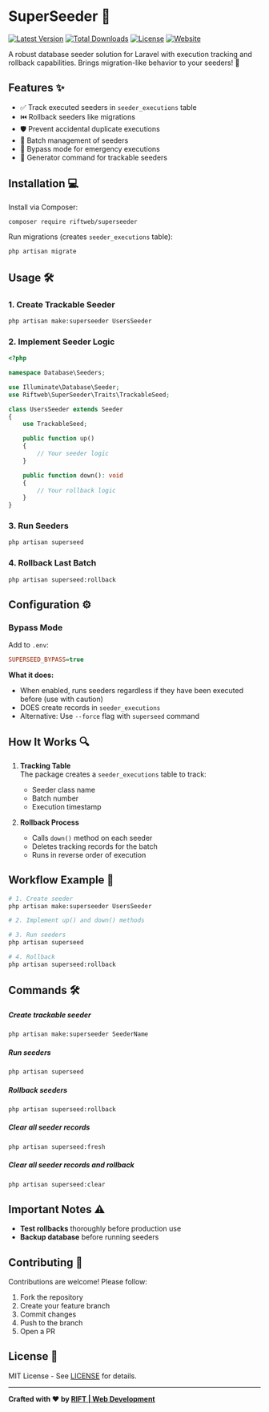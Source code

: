 # SuperSeeder 🚀

[![Latest Version](https://img.shields.io/packagist/v/riftweb/superseeder?style=flat-square)](https://packagist.org/packages/riftweb/superseeder)
[![Total Downloads](https://img.shields.io/packagist/dt/riftweb/superseeder?style=flat-square)](https://packagist.org/packages/riftweb/superseeder)
[![License](https://img.shields.io/github/license/riftwebdev/superseeder?style=flat-square)](https://github.com/riftwebdev/SuperSeeder/blob/main/LICENSE.md)
[![Website](https://img.shields.io/badge/Website-RIFT%20%7C%20Web%20Development-black?style=flat-square)](https://riftweb.com)

A robust database seeder solution for Laravel with execution tracking and rollback capabilities. Brings migration-like behavior to your seeders! 🔄

## Features ✨

- ✅ Track executed seeders in `seeder_executions` table
- ⏮️ Rollback seeders like migrations
- 🛡️ Prevent accidental duplicate executions
- 🔄 Batch management of seeders
- 🚦 Bypass mode for emergency executions
- 🚀 Generator command for trackable seeders

## Installation 💻

Install via Composer:
```bash
composer require riftweb/superseeder
```

Run migrations (creates `seeder_executions` table):
```bash
php artisan migrate
```

## Usage 🛠️

### 1. Create Trackable Seeder
```bash
php artisan make:superseeder UsersSeeder
```

### 2. Implement Seeder Logic
```php
<?php

namespace Database\Seeders;

use Illuminate\Database\Seeder;
use Riftweb\SuperSeeder\Traits\TrackableSeed;

class UsersSeeder extends Seeder
{
    use TrackableSeed;

    public function up()
    {
        // Your seeder logic
    }

    public function down(): void
    {
        // Your rollback logic
    }
}
```

### 3. Run Seeders
```bash
php artisan superseed
```

### 4. Rollback Last Batch
```bash
php artisan superseed:rollback
```

## Configuration ⚙️

### Bypass Mode
Add to `.env`:
```ini
SUPERSEED_BYPASS=true
```
**What it does:**
- When enabled, runs seeders regardless if they have been executed before (use with caution)
- DOES create records in `seeder_executions`
- Alternative: Use `--force` flag with `superseed` command

## How It Works 🔍

1. **Tracking Table**  
   The package creates a `seeder_executions` table to track:
    - Seeder class name
    - Batch number
    - Execution timestamp

2. **Rollback Process**
    - Calls `down()` method on each seeder
    - Deletes tracking records for the batch
    - Runs in reverse order of execution

## Workflow Example 🔄

```bash
# 1. Create seeder
php artisan make:superseeder UsersSeeder

# 2. Implement up() and down() methods

# 3. Run seeders
php artisan superseed

# 4. Rollback
php artisan superseed:rollback
```

## Commands 🛠️

##### Create trackable seeder
```bash
php artisan make:superseeder SeederName
```

##### Run seeders
```bash
php artisan superseed
```

##### Rollback seeders
```bash
php artisan superseed:rollback
```

##### Clear all seeder records
```bash
php artisan superseed:fresh
```

##### Clear all seeder records and rollback
```bash
php artisan superseed:clear
```


## Important Notes ⚠️

- **Test rollbacks** thoroughly before production use
- **Backup database** before running seeders

## Contributing 🤝

Contributions are welcome! Please follow:
1. Fork the repository
2. Create your feature branch
3. Commit changes
4. Push to the branch
5. Open a PR

## License 📄

MIT License - See [LICENSE](LICENSE.md) for details.

---

**Crafted with ❤️ by [RIFT | Web Development](https://riftweb.com)**
